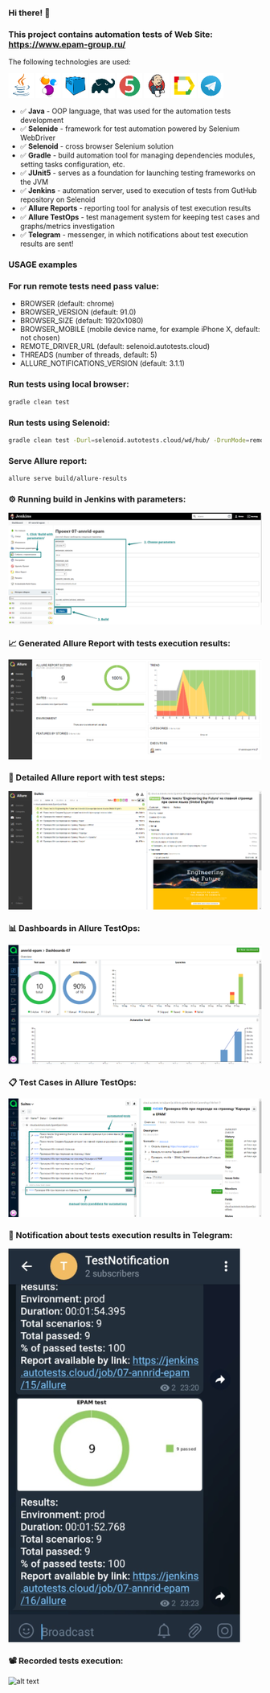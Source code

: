### Hi there! 👋

### This project contains automation tests of Web Site: https://www.epam-group.ru/

The following technologies are used:

![java](https://github.com/AnnRidel/Data_examples/blob/master/resources/logo/Java.png?raw=true "Java")
![selenide](https://github.com/AnnRidel/Data_examples/blob/master/resources/logo/Selenide.png?raw=true "Selenide")
![Selenoid](https://github.com/AnnRidel/Data_examples/blob/master/resources/logo/Selenoid.png?raw=true "Selenoid")
![gradle](https://github.com/AnnRidel/Data_examples/blob/master/resources/logo/Gradle.png?raw=true "Gradle")
![jUnit5](https://github.com/AnnRidel/Data_examples/blob/master/resources/logo/JUnit5.png?raw=true "JUnit5")
![jenkins](https://github.com/AnnRidel/Data_examples/blob/master/resources/logo/Jenkins.png?raw=true "Jenkins")
![allure-logo](https://github.com/AnnRidel/Data_examples/blob/master/resources/logo/Allure_Report.png?raw=true "Allure_Report")
![telegram-logo](https://github.com/AnnRidel/Data_examples/blob/master/resources/logo/Telegram.png?raw=true "Telegram")

* :white_check_mark: **Java**  - OOP language, that was used for the automation tests development
* :white_check_mark: **Selenide** - framework for test automation powered by Selenium WebDriver
* :white_check_mark: **Selenoid** - cross browser Selenium solution
* :white_check_mark: **Gradle** - build automation tool for managing dependencies modules, setting tasks configuration, etc.
* :white_check_mark: **JUnit5** - serves as a foundation for launching testing frameworks on the JVM
* :white_check_mark: **Jenkins** - automation server, used to execution of tests from GutHub repository on Selenoid
* :white_check_mark: **Allure Reports** - reporting tool for analysis of test execution results
* :white_check_mark: **Allure TestOps** - test management system for keeping test cases and graphs/metrics investigation
* :white_check_mark: **Telegram** - messenger, in which notifications about test execution results are sent!  

### USAGE examples

### For run remote tests need pass value:
* BROWSER (default: chrome)
* BROWSER_VERSION (default: 91.0)
* BROWSER_SIZE (default: 1920x1080)
* BROWSER_MOBILE (mobile device name, for example iPhone X, default: not chosen)
* REMOTE_DRIVER_URL (default: selenoid.autotests.cloud)
* THREADS (number of threads, default: 5)
* ALLURE_NOTIFICATIONS_VERSION (default: 3.1.1)

### Run tests using local browser:
```bash
gradle clean test
```

### Run tests using Selenoid:
```bash
gradle clean test -Durl=selenoid.autotests.cloud/wd/hub/ -DrunMode=remote
```

### Serve Allure report:
```bash
allure serve build/allure-results
```

### :gear: Running build in Jenkins with parameters:
![image](https://github.com/AnnRidel/Data_examples/blob/master/resources/images/jenkins_parameters.png)

### :chart_with_upwards_trend: Generated Allure Report with tests execution results:
![image](https://github.com/AnnRidel/Data_examples/blob/master/resources/images/allure_report.png)

### :bookmark_tabs: Detailed Allure report with test steps:
![image](https://github.com/AnnRidel/Data_examples/blob/master/resources/images/allure_steps.png)

### :bar_chart: Dashboards in Allure TestOps:
![image](https://github.com/AnnRidel/Data_examples/blob/master/resources/images/allure_testops_dashboard.png)

### :clipboard: Test Cases in Allure TestOps:
![image](https://github.com/AnnRidel/Data_examples/blob/master/resources/images/allure_testops_cases.png)

### :envelope_with_arrow: Notification about tests execution results in Telegram:
![image](https://github.com/AnnRidel/Data_examples/blob/master/resources/images/telegram_notifications.png)

### :film_projector: Recorded tests execution:
![alt text](https://github.com/AnnRidel/Data_examples/blob/master/resources/gif/video.gif "Tests execution recorded")
